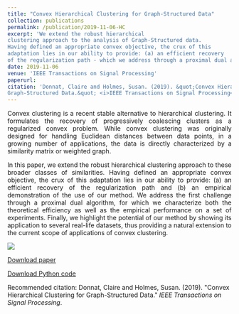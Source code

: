 ```yaml
---
title: "Convex Hierarchical Clustering for Graph-Structured Data"
collection: publications
permalink: /publication/2019-11-06-HC
excerpt: 'We extend the robust hierarchical
clustering approach to the analysis of Graph-Structured data.
Having defined an appropriate convex objective, the crux of this
adaptation lies in our ability to provide: (a) an efficient recovery
of the regularization path - which we address through a proximal dual algorithm - and (b) an empirical demonstration of the use of our method.'
date: 2019-11-06
venue: 'IEEE Transactions on Signal Processing'
paperurl:
citation: 'Donnat, Claire and Holmes, Susan. (2019). &quot;Convex Hierarchical Clustering for
Graph-Structured Data.&quot; <i>IEEE Transactions on Signal Processing</i>.'
---
```


<p><div style="text-align: justify"> 
Convex clustering is a recent stable alternative to
hierarchical clustering. It formulates the recovery of progressively
coalescing clusters as a regularized convex problem. While convex
clustering was originally designed for handling Euclidean distances
between data points, in a growing number of applications,
the data is directly characterized by a similarity matrix or
weighted graph. </div></p>


<p><div style="text-align: justify"> In this paper, we extend the robust hierarchical
clustering approach to these broader classes of similarities.
Having defined an appropriate convex objective, the crux of this
adaptation lies in our ability to provide: (a) an efficient recovery
of the regularization path and (b) an empirical demonstration of
the use of our method. We address the first challenge through
a proximal dual algorithm, for which we characterize both the
theoretical efficiency as well as the empirical performance on a set
of experiments. Finally, we highlight the potential of our method
by showing its application to several real-life datasets, thus
providing a natural extension to the current scope of applications
of convex clustering. </div></p>

<img src="http://donnate.github.io/images/CC.jpg" />

[Download paper](http://donnate.github.io/files/main_HC.pdf)

[Download Python code](https://github.com/donnate/HC_dev)

Recommended citation: Donnat, Claire and Holmes, Susan. (2019). "Convex Hierarchical Clustering for
Graph-Structured Data." <i>IEEE Transactions on Signal Processing</i>.
